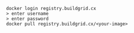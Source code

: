 <!-- layout:code post: buildgrid-settings_user-settings.md -->

```
docker login registry.buildgrid.cx
> enter username
> enter password
docker pull registry.buildgrid.cx/<your-image>

```
